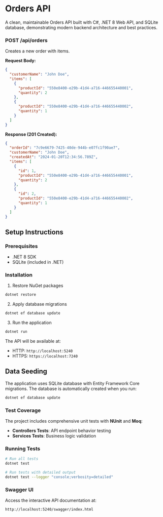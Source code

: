 # Orders API

A clean, maintainable Orders API built with C#, .NET 8 Web API, and SQLite database, demonstrating modern backend architecture and best practices.




### POST /api/orders
Creates a new order with items.

**Request Body:**
```json
{
  "customerName": "John Doe",
  "items": [
    {
      "productId": "550e8400-e29b-41d4-a716-446655440001",
      "quantity": 2
    },
    {
      "productId": "550e8400-e29b-41d4-a716-446655440002",
      "quantity": 1
    }
  ]
}
```

**Response (201 Created):**
```json
{
  "orderId": "7c9e6679-7425-40de-944b-e07fc1f90ae7",
  "customerName": "John Doe",
  "createdAt": "2024-01-20T12:34:56.789Z",
  "items": [
    {
      "id": 1,
      "productId": "550e8400-e29b-41d4-a716-446655440001",
      "quantity": 2
    },
    {
      "id": 2,
      "productId": "550e8400-e29b-41d4-a716-446655440002",
      "quantity": 1
    }
  ]
}
```

## Setup Instructions

### Prerequisites
- .NET 8 SDK
- SQLite (included in .NET)

### Installation
1.  Restore NuGet packages
```bash
dotnet restore
```

2. Apply database migrations
```bash
dotnet ef database update
```

3. Run the application
```bash
dotnet run
```

The API will be available at:
- HTTP: `http://localhost:5240`
- HTTPS: `https://localhost:7240`

##  Data Seeding

The application uses SQLite database with Entity Framework Core migrations. The database is automatically created when you run:

```bash
dotnet ef database update
```



### Test Coverage
The project includes comprehensive unit tests with **NUnit** and **Moq**:

- **Controllers Tests**: API endpoint behavior testing
- **Services Tests**: Business logic validation

### Running Tests
```bash
# Run all tests
dotnet test

# Run tests with detailed output
dotnet test --logger "console;verbosity=detailed"
```



### Swagger UI
Access the interactive API documentation at:
```
http://localhost:5240/swagger/index.html
```



